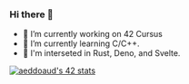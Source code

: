 ### Hi there 👋

- 🔭 I’m currently working on 42 Cursus
- 🌱 I’m currently learning C/C++.
- 🤔 I'm interseted in Rust, Deno, and Svelte.

[![aeddoaud's 42 stats](https://badge.mediaplus.ma/darkblue/aeddaoud)](https://github.com/oakoudad/badge42)
